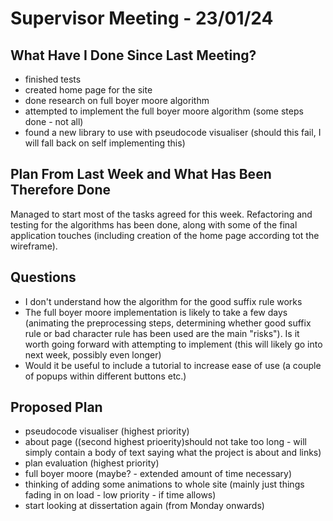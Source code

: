 # Supervisor Meeting - 23/01/24

## What Have I Done Since Last Meeting?
- finished tests
- created home page for the site
- done research on full boyer moore algorithm
- attempted to implement the full boyer moore algorithm (some steps done - not all)
- found a new library to use with pseudocode visualiser (should this fail, I will fall back on self implementing this)

## Plan From Last Week and What Has Been Therefore Done

Managed to start most of the tasks agreed for this week. Refactoring and testing for the algorithms has been done, along with some of the final application touches (including creation of the home page according tot the wireframe).


## Questions
- I don't understand how the algorithm for the good suffix rule works
- The full boyer moore implementation is likely to take a few days (animating the preprocessing steps, determining whether good suffix rule or bad character rule has been used are the main "risks"). Is it worth going forward with attempting to implement (this will likely go into next week, possibly even longer)
- Would it be useful to include a tutorial to increase ease of use (a couple of popups within different buttons etc.)


## Proposed Plan
- pseudocode visualiser (highest priority)
- about page ((second highest prioerity)should not take too long - will simply contain a body of text saying what the project is about and links)
- plan evaluation (highest priority)
- full boyer moore (maybe? - extended amount of time necessary)
- thinking of adding some animations to whole site (mainly just things fading in on load - low priority - if time allows)
- start looking at dissertation again (from Monday onwards)